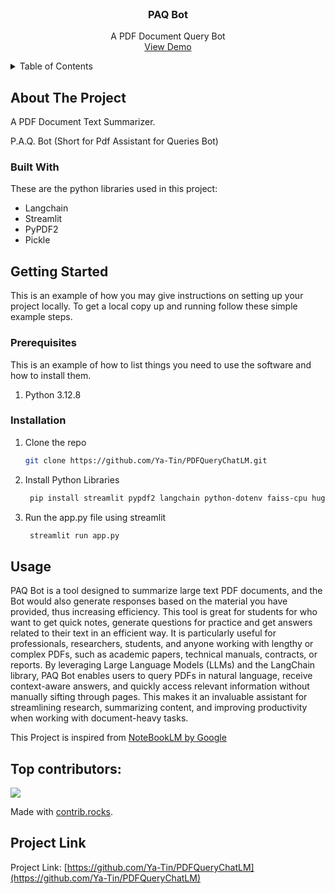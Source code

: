 
<!-- PROJECT LOGO -->
<br />
<div align="center">
  <a href="https://github.com/Ya-Tin/PDFQueryChatLM">
  </a>

<h3 align="center">PAQ Bot</h3>
  <p align="center">
    A PDF Document Query Bot
    <br />
    <a href="https://github.com/Ya-Tin/PDFQueryChatLM">View Demo</a>
  </p>
</div>
<!-- TABLE OF CONTENTS -->
<details>
  <summary>Table of Contents</summary>
  <ol>
    <li>
      <a href="#about-the-project">About The Project</a>
      <ul>
        <li><a href="#built-with">Built With</a></li>
      </ul>
    </li>
    <li>
      <a href="#getting-started">Getting Started</a>
      <ul>
        <li><a href="#prerequisites">Prerequisites</a></li>
        <li><a href="#installation">Installation</a></li>
      </ul>
    </li>
    <li><a href="#usage">Usage</a></li>
  </ol>
</details>



<!-- ABOUT THE PROJECT -->
## About The Project

A PDF Document Text Summarizer. 

P.A.Q. Bot (Short for Pdf Assistant for Queries Bot) 
 
### Built With

These are the python libraries used in this project:
* Langchain
* Streamlit
* PyPDF2
* Pickle
 

<!-- GETTING STARTED -->
## Getting Started

This is an example of how you may give instructions on setting up your project locally.
To get a local copy up and running follow these simple example steps.

### Prerequisites

This is an example of how to list things you need to use the software and how to install them.
1. Python 3.12.8 

### Installation

1. Clone the repo
   ```sh
   git clone https://github.com/Ya-Tin/PDFQueryChatLM.git
   ```
2. Install Python Libraries
   ```sh
    pip install streamlit pypdf2 langchain python-dotenv faiss-cpu huggingface_hub langchain_community
   ```

3. Run the app.py file using streamlit
   ``` sh
    streamlit run app.py
    ```
<!-- USAGE EXAMPLES -->
## Usage

PAQ Bot is a tool designed to summarize large text PDF documents, and the Bot would also generate responses based on the material you have provided, thus increasing efficiency. This tool is great for students for who want to get quick notes, generate questions for practice and get answers related to their text in an efficient way.  It is particularly useful for professionals, researchers, students, and anyone working with lengthy or complex PDFs, such as academic papers, technical manuals, contracts, or reports. By leveraging Large Language Models (LLMs) and the LangChain library, PAQ Bot enables users to query PDFs in natural language, receive context-aware answers, and quickly access relevant information without manually sifting through pages. This makes it an invaluable assistant for streamlining research, summarizing content, and improving productivity when working with document-heavy tasks.

This Project is inspired from [NoteBookLM by Google](https://notebooklm.google.com/)


## Top contributors:
<a href="https://github.com/Ya-Tin/PDFQueryChatLM/graphs/contributors">
  <img src="https://contrib.rocks/image?repo=Ya-Tin/PDFQueryChatLM" />
</a>

Made with [contrib.rocks](https://contrib.rocks).



## Project Link
Project Link: [https://github.com/Ya-Tin/PDFQueryChatLM](https://github.com/Ya-Tin/PDFQueryChatLM)
